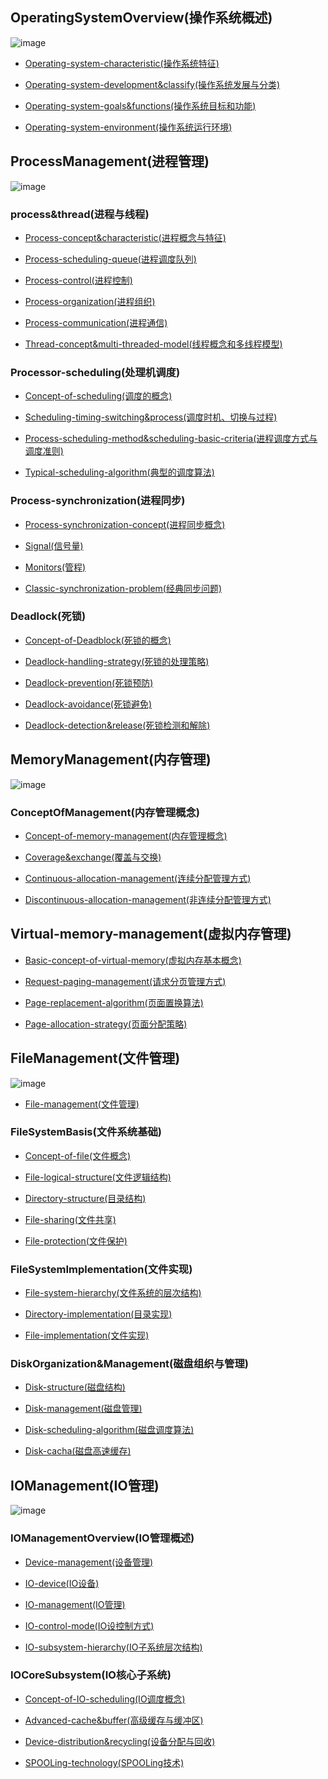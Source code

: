 ## OperatingSystemOverview(操作系统概述)![image](https://github.com/YC-L/Postgraduate-examination/blob/Operating-System/imgs/Os-overview.png)- [Operating-system-characteristic(操作系统特征)](https://github.com/YC-L/Postgraduate-examination/blob/Operating-System/concept-of-operating-system/%E6%93%8D%E4%BD%9C%E7%B3%BB%E7%BB%9F%E7%89%B9%E5%BE%81.md)- [Operating-system-development&classify(操作系统发展与分类)](https://github.com/YC-L/Postgraduate-examination/blob/Operating-System/concept-of-operating-system/%E6%93%8D%E4%BD%9C%E7%B3%BB%E7%BB%9F%E5%8F%91%E5%B1%95%E4%B8%8E%E5%88%86%E7%B1%BB.md)- [Operating-system-goals&functions(操作系统目标和功能)](https://github.com/YC-L/Postgraduate-examination/blob/Operating-System/concept-of-operating-system/%E6%93%8D%E4%BD%9C%E7%B3%BB%E7%BB%9F%E7%9A%84%E7%9B%AE%E6%A0%87%E5%92%8C%E5%8A%9F%E8%83%BD.md)- [Operating-system-environment(操作系统运行环境)](https://github.com/YC-L/Postgraduate-examination/blob/Operating-System/concept-of-operating-system/%E6%93%8D%E4%BD%9C%E7%B3%BB%E7%BB%9F%E8%BF%90%E8%A1%8C%E7%8E%AF%E5%A2%83.md)## ProcessManagement(进程管理)![image](https://github.com/YC-L/Postgraduate-examination/blob/Operating-System/imgs/Process-management.png)### process&thread(进程与线程)- [Process-concept&characteristic(进程概念与特征)](https://github.com/YC-L/Postgraduate-examination/blob/Operating-System/process-management/%E8%BF%9B%E7%A8%8B%E5%92%8C%E7%BA%BF%E7%A8%8B/%E8%BF%9B%E7%A8%8B%E7%9A%84%E6%A6%82%E5%BF%B5%E5%92%8C%E7%89%B9%E5%BE%81.md)- [Process-scheduling-queue(进程调度队列)]()- [Process-control(进程控制)](https://github.com/YC-L/Postgraduate-examination/blob/Operating-System/process-management/%E8%BF%9B%E7%A8%8B%E5%92%8C%E7%BA%BF%E7%A8%8B/%E8%BF%9B%E7%A8%8B%E6%8E%A7%E5%88%B6.md)- [Process-organization(进程组织)](https://github.com/YC-L/Postgraduate-examination/blob/Operating-System/process-management/%E8%BF%9B%E7%A8%8B%E5%92%8C%E7%BA%BF%E7%A8%8B/%E8%BF%9B%E7%A8%8B%E7%9A%84%E7%BB%84%E7%BB%87.md)- [Process-communication(进程通信)](https://github.com/YC-L/Postgraduate-examination/blob/Operating-System/process-management/%E8%BF%9B%E7%A8%8B%E5%92%8C%E7%BA%BF%E7%A8%8B/%E8%BF%9B%E7%A8%8B%E7%9A%84%E9%80%9A%E4%BF%A1.md)- [Thread-concept&multi-threaded-model(线程概念和多线程模型)](https://github.com/YC-L/Postgraduate-examination/blob/Operating-System/process-management/%E8%BF%9B%E7%A8%8B%E5%92%8C%E7%BA%BF%E7%A8%8B/%E7%BA%BF%E7%A8%8B%E6%A6%82%E5%BF%B5%E5%92%8C%E5%A4%9A%E7%BA%BF%E7%A8%8B%E6%A8%A1%E5%9E%8B.md)### Processor-scheduling(处理机调度)- [Concept-of-scheduling(调度的概念)](https://github.com/YC-L/Postgraduate-examination/blob/Operating-System/process-management/%E5%A4%84%E7%90%86%E6%9C%BA%E8%B0%83%E5%BA%A6/%E8%B0%83%E5%BA%A6%E7%9A%84%E6%A6%82%E5%BF%B5.md)- [Scheduling-timing-switching&process(调度时机、切换与过程)](https://github.com/YC-L/Postgraduate-examination/blob/Operating-System/process-management/%E5%A4%84%E7%90%86%E6%9C%BA%E8%B0%83%E5%BA%A6/%E8%B0%83%E5%BA%A6%E7%9A%84%E6%97%B6%E6%9C%BA%E3%80%81%E5%88%87%E6%8D%A2%E5%92%8C%E8%BF%87%E7%A8%8B.md)- [Process-scheduling-method&scheduling-basic-criteria(进程调度方式与调度准则)](https://github.com/YC-L/Postgraduate-examination/blob/Operating-System/process-management/%E5%A4%84%E7%90%86%E6%9C%BA%E8%B0%83%E5%BA%A6/%E8%BF%9B%E7%A8%8B%E8%B0%83%E5%BA%A6%E6%96%B9%E5%BC%8F%E5%92%8C%E5%91%A8%E8%BD%AC%E5%87%86%E5%88%99.md)- [Typical-scheduling-algorithm(典型的调度算法)](https://github.com/YC-L/Postgraduate-examination/blob/Operating-System/process-management/%E5%A4%84%E7%90%86%E6%9C%BA%E8%B0%83%E5%BA%A6/%E5%85%B8%E5%9E%8B%E7%9A%84%E8%B0%83%E5%BA%A6%E7%AE%97%E6%B3%95.md)### Process-synchronization(进程同步)- [Process-synchronization-concept(进程同步概念)](https://github.com/YC-L/Postgraduate-examination/blob/Operating-System/process-management/%E8%BF%9B%E7%A8%8B%E5%90%8C%E6%AD%A5/%E8%BF%9B%E7%A8%8B%E5%90%8C%E6%AD%A5%E6%A6%82%E5%BF%B5.md)- [Signal(信号量)](https://github.com/YC-L/Postgraduate-examination/blob/Operating-System/process-management/%E8%BF%9B%E7%A8%8B%E5%90%8C%E6%AD%A5/%E4%BF%A1%E5%8F%B7%E9%87%8F.md)- [Monitors(管程)](https://github.com/YC-L/Postgraduate-examination/blob/Operating-System/process-management/%E8%BF%9B%E7%A8%8B%E5%90%8C%E6%AD%A5/%E7%AE%A1%E7%A8%8B.md)- [Classic-synchronization-problem(经典同步问题)](https://github.com/YC-L/Postgraduate-examination/blob/Operating-System/process-management/%E8%BF%9B%E7%A8%8B%E5%90%8C%E6%AD%A5/%E7%BB%8F%E5%85%B8%E5%90%8C%E6%AD%A5%E9%97%AE%E9%A2%98.md)### Deadlock(死锁)- [Concept-of-Deadblock(死锁的概念)](https://github.com/YC-L/Postgraduate-examination/blob/Operating-System/process-management/%E6%AD%BB%E9%94%81/%E6%AD%BB%E9%94%81.md)- [Deadlock-handling-strategy(死锁的处理策略)](https://github.com/YC-L/Postgraduate-examination/blob/Operating-System/process-management/%E6%AD%BB%E9%94%81/%E6%AD%BB%E9%94%81%E5%A4%84%E7%90%86%E7%AD%96%E7%95%A5.md)- [Deadlock-prevention(死锁预防)](https://github.com/YC-L/Postgraduate-examination/blob/Operating-System/process-management/%E6%AD%BB%E9%94%81/%E6%AD%BB%E9%94%81%E9%A2%84%E9%98%B2.md)- [Deadlock-avoidance(死锁避免)](https://github.com/YC-L/Postgraduate-examination/blob/Operating-System/process-management/%E6%AD%BB%E9%94%81/%E6%AD%BB%E9%94%81%E9%81%BF%E5%85%8D.md)- [Deadlock-detection&release(死锁检测和解除)](https://github.com/YC-L/Postgraduate-examination/blob/Operating-System/process-management/%E6%AD%BB%E9%94%81/%E6%AD%BB%E9%94%81%E6%A3%80%E6%B5%8B%E5%92%8C%E8%A7%A3%E9%99%A4.md)## MemoryManagement(内存管理)![image](https://github.com/YC-L/Postgraduate-examination/blob/Operating-System/imgs/Memory-management.png)### ConceptOfManagement(内存管理概念)- [Concept-of-memory-management(内存管理概念)](https://github.com/YC-L/Postgraduate-examination/blob/Operating-System/memory-management/%E5%86%85%E5%AD%98%E7%AE%A1%E7%90%86%E6%A6%82%E5%BF%B5.md)- [Coverage&exchange(覆盖与交换)](https://github.com/YC-L/Postgraduate-examination/blob/Operating-System/memory-management/%E8%A6%86%E7%9B%96%E4%B8%8E%E4%BA%A4%E6%8D%A2.md)- [Continuous-allocation-management(连续分配管理方式)](https://github.com/YC-L/Postgraduate-examination/blob/Operating-System/memory-management/%E8%BF%9E%E7%BB%AD%E5%88%86%E9%85%8D%E7%AE%A1%E7%90%86%E6%96%B9%E5%BC%8F.md)- [Discontinuous-allocation-management(非连续分配管理方式)](https://github.com/YC-L/Postgraduate-examination/blob/Operating-System/memory-management/%E9%9D%9E%E8%BF%9E%E7%BB%AD%E5%88%86%E9%85%8D%E7%AE%A1%E7%90%86%E6%96%B9%E5%BC%8F.md)## Virtual-memory-management(虚拟内存管理)- [Basic-concept-of-virtual-memory(虚拟内存基本概念)](https://github.com/YC-L/Postgraduate-examination/blob/Operating-System/memory-management/%E8%99%9A%E6%8B%9F%E5%86%85%E5%AD%98%E5%9F%BA%E6%9C%AC%E6%A6%82%E5%BF%B5.md)- [Request-paging-management(请求分页管理方式)](https://github.com/YC-L/Postgraduate-examination/blob/Operating-System/memory-management/%E8%AF%B7%E6%B1%82%E5%88%86%E9%A1%B5%E7%AE%A1%E7%90%86%E6%96%B9%E5%BC%8F.md)- [Page-replacement-algorithm(页面置换算法)](https://github.com/YC-L/Postgraduate-examination/blob/Operating-System/memory-management/%E9%A1%B5%E9%9D%A2%E7%BD%AE%E6%8D%A2%E7%AE%97%E6%B3%95.md)- [Page-allocation-strategy(页面分配策略)](https://github.com/YC-L/Postgraduate-examination/blob/Operating-System/memory-management/%E9%A1%B5%E9%9D%A2%E5%88%86%E9%85%8D%E7%AD%96%E7%95%A5.md)## FileManagement(文件管理)![image](https://github.com/YC-L/Postgraduate-examination/blob/Operating-System/imgs/File-management.png)- [File-management(文件管理)](https://github.com/YC-L/Postgraduate-examination/blob/Operating-System/file-management/%E6%96%87%E4%BB%B6%E7%B3%BB%E7%BB%9F%E5%9F%BA%E7%A1%80/File-management.md)### FileSystemBasis(文件系统基础)- [Concept-of-file(文件概念)](https://github.com/YC-L/Postgraduate-examination/blob/Operating-System/file-management/%E6%96%87%E4%BB%B6%E7%B3%BB%E7%BB%9F%E5%9F%BA%E7%A1%80/Concept-of-file.md)- [File-logical-structure(文件逻辑结构)](https://github.com/YC-L/Postgraduate-examination/blob/Operating-System/file-management/%E6%96%87%E4%BB%B6%E7%B3%BB%E7%BB%9F%E5%9F%BA%E7%A1%80/%E6%96%87%E4%BB%B6%E9%80%BB%E8%BE%91%E7%BB%93%E6%9E%84.md)- [Directory-structure(目录结构)](https://github.com/YC-L/Postgraduate-examination/blob/Operating-System/file-management/%E6%96%87%E4%BB%B6%E7%B3%BB%E7%BB%9F%E5%9F%BA%E7%A1%80/%E7%9B%AE%E5%BD%95%E7%BB%93%E6%9E%84.md)- [File-sharing(文件共享)](https://github.com/YC-L/Postgraduate-examination/blob/Operating-System/file-management/%E6%96%87%E4%BB%B6%E7%B3%BB%E7%BB%9F%E5%9F%BA%E7%A1%80/%E6%96%87%E4%BB%B6%E5%85%B1%E4%BA%AB.md)- [File-protection(文件保护)](https://github.com/YC-L/Postgraduate-examination/blob/Operating-System/file-management/%E6%96%87%E4%BB%B6%E7%B3%BB%E7%BB%9F%E5%9F%BA%E7%A1%80/%E6%96%87%E4%BB%B6%E4%BF%9D%E6%8A%A4.md)### FileSystemImplementation(文件实现)- [File-system-hierarchy(文件系统的层次结构)](https://github.com/YC-L/Postgraduate-examination/blob/Operating-System/file-management/%E6%96%87%E4%BB%B6%E7%B3%BB%E7%BB%9F%E5%AE%9E%E7%8E%B0/%E6%96%87%E4%BB%B6%E7%B3%BB%E7%BB%9F%E5%B1%82%E6%AC%A1%E7%BB%93%E6%9E%84.md)- [Directory-implementation(目录实现)](https://github.com/YC-L/Postgraduate-examination/blob/Operating-System/file-management/%E6%96%87%E4%BB%B6%E7%B3%BB%E7%BB%9F%E5%AE%9E%E7%8E%B0/%E7%9B%AE%E5%BD%95%E5%AE%9E%E7%8E%B0.md)- [File-implementation(文件实现)](https://github.com/YC-L/Postgraduate-examination/blob/Operating-System/file-management/%E6%96%87%E4%BB%B6%E7%B3%BB%E7%BB%9F%E5%AE%9E%E7%8E%B0/File-implementation.md)### DiskOrganization&Management(磁盘组织与管理)- [Disk-structure(磁盘结构)](https://github.com/YC-L/Postgraduate-examination/blob/Operating-System/file-management/%E7%A3%81%E7%9B%98%E7%BB%84%E7%BB%87%E4%B8%8E%E7%AE%A1%E7%90%86/%E7%A3%81%E7%9B%98%E7%BB%93%E6%9E%84.md)- [Disk-management(磁盘管理)](https://github.com/YC-L/Postgraduate-examination/blob/Operating-System/file-management/%E7%A3%81%E7%9B%98%E7%BB%84%E7%BB%87%E4%B8%8E%E7%AE%A1%E7%90%86/%E7%A3%81%E7%9B%98%E7%AE%A1%E7%90%86.md)- [Disk-scheduling-algorithm(磁盘调度算法)](https://github.com/YC-L/Postgraduate-examination/blob/Operating-System/file-management/%E7%A3%81%E7%9B%98%E7%BB%84%E7%BB%87%E4%B8%8E%E7%AE%A1%E7%90%86/%E7%A3%81%E7%9B%98%E8%B0%83%E5%BA%A6%E7%AE%97%E6%B3%95.md)- [Disk-cacha(磁盘高速缓存)](https://github.com/YC-L/Postgraduate-examination/blob/Operating-System/file-management/%E7%A3%81%E7%9B%98%E7%BB%84%E7%BB%87%E4%B8%8E%E7%AE%A1%E7%90%86/%E7%A3%81%E7%9B%98%E9%AB%98%E9%80%9F%E7%BC%93%E5%AD%98.md)## IOManagement(IO管理)![image](https://github.com/YC-L/Postgraduate-examination/blob/Operating-System/imgs/IO-management.png)### IOManagementOverview(IO管理概述)- [Device-management(设备管理)](https://github.com/YC-L/Postgraduate-examination/blob/Operating-System/io-management/IO%E7%AE%A1%E7%90%86%E6%A6%82%E8%BF%B0/Device-management.md)- [IO-device(IO设备)](https://github.com/YC-L/Postgraduate-examination/blob/Operating-System/io-management/IO%E7%AE%A1%E7%90%86%E6%A6%82%E8%BF%B0/IO%E8%AE%BE%E5%A4%87.md)- [IO-management(IO管理)](https://github.com/YC-L/Postgraduate-examination/blob/Operating-System/io-management/IO%E7%AE%A1%E7%90%86%E6%A6%82%E8%BF%B0/IO%E7%AE%A1%E7%90%86.md)- [IO-control-mode(IO设控制方式)](https://github.com/YC-L/Postgraduate-examination/blob/Operating-System/io-management/IO%E7%AE%A1%E7%90%86%E6%A6%82%E8%BF%B0/IO%E6%8E%A7%E5%88%B6%E6%96%B9%E5%BC%8F.md)- [IO-subsystem-hierarchy(IO子系统层次结构)](https://github.com/YC-L/Postgraduate-examination/blob/Operating-System/io-management/IO%E7%AE%A1%E7%90%86%E6%A6%82%E8%BF%B0/IO%E5%AD%90%E7%B3%BB%E7%BB%9F%E5%B1%82%E6%AC%A1%E7%BB%93%E6%9E%84.md)### IOCoreSubsystem(IO核心子系统)- [Concept-of-IO-scheduling(IO调度概念)](https://github.com/YC-L/Postgraduate-examination/blob/Operating-System/io-management/IO%E6%A0%B8%E5%BF%83%E5%AD%90%E7%B3%BB%E7%BB%9F/IO%E8%B0%83%E5%BA%A6.md)- [Advanced-cache&buffer(高级缓存与缓冲区)](https://github.com/YC-L/Postgraduate-examination/blob/Operating-System/io-management/IO%E6%A0%B8%E5%BF%83%E5%AD%90%E7%B3%BB%E7%BB%9F/%E9%AB%98%E9%80%9F%E7%BC%93%E5%AD%98%E4%B8%8E%E7%BC%93%E5%86%B2%E5%8C%BA.md)- [Device-distribution&recycling(设备分配与回收)](https://github.com/YC-L/Postgraduate-examination/blob/Operating-System/io-management/IO%E6%A0%B8%E5%BF%83%E5%AD%90%E7%B3%BB%E7%BB%9F/%E8%AE%BE%E5%A4%87%E5%88%86%E9%85%8D%E4%B8%8E%E5%9B%9E%E6%94%B6.md)- [SPOOLing-technology(SPOOLing技术)](https://github.com/YC-L/Postgraduate-examination/blob/Operating-System/io-management/IO%E6%A0%B8%E5%BF%83%E5%AD%90%E7%B3%BB%E7%BB%9F/SPOOLing%E6%8A%80%E6%9C%AF.md)